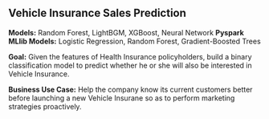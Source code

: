 ## Vehicle Insurance Sales Prediction

**Models:** Random Forest, LightBGM, XGBoost, Neural Network
**Pyspark MLlib Models:** Logistic Regression, Random Forest, Gradient-Boosted Trees

**Goal:** Given the features of Health Insurance policyholders, build a binary classification model to predict whether he or she will also be interested in Vehicle Insurance. 

**Business Use Case:** Help the company know its current customers better before launching a new Vehicle Insurane so as to perform marketing strategies proactively. 

